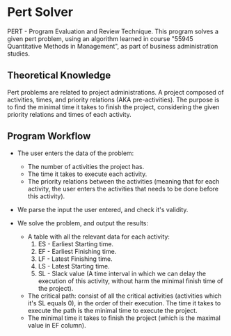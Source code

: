 # Pert Solver

PERT - Program Evaluation and Review Technique.
This program solves a given pert problem, using an algorithm learned in course 
"55945 Quantitative Methods in Management", as part of business administration studies.

## Theoretical Knowledge

Pert problems are related to project administrations.
A project composed of activities, times, and priority relations (AKA pre-activities).
The purpose is to find the minimal time it takes to finish the project, considering 
the given priority relations and times of each activity. 

## Program Workflow 

* The user enters the data of the problem:
  - The number of activities the project has.
  - The time it takes to execute each activity.
  - The priority relations between the activities (meaning that for each activity, 
    the user enters the activities that needs to be done before this activity).

* We parse the input the user entered, and check it's validity.

* We solve the problem, and output the results:
  - A table with all the relevant data for each activity:
    1. ES - Earliest Starting time.
    2. EF - Earliest Finishing time.
    3. LF - Latest Finishing time.
    4. LS - Latest Starting time.
    5. SL - Slack value (A time interval in which we can delay the execution of this activity, 
            without harm the minimal finish time of the project).
  - The critical path: consist of all the critical activities (activities which it's SL equals 0), 
    in the order of their execution. The time it takes to execute the path is the minimal time to execute the project.
  - The minimal time it takes to finish the project (which is the maximal value in EF column).
   
